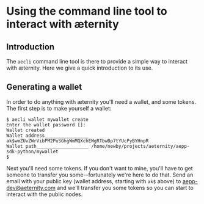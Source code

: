 # Using the command line tool to interact with æternity

## Introduction

The `aecli` command line tool is there to provide a simple way to interact with æternity. Here we give a quick introduction to its use.

## Generating a wallet

In order to do anything with æternity you'll need a wallet, and some tokens. The first step is to make yourself a wallet:
```
$ aecli wallet mywallet create
Enter the wallet password []: 
Wallet created
Wallet address________________ ak$wmZUvZWrVibPM2PuSGhgWmMQXchEWgRTbwBp7tYUcPyBYHnpR
Wallet path___________________ /home/newby/projects/aeternity/aepp-sdk-python/mywallet
$ 
```

Next you'll need some tokens. If you don't want to mine, you'll have to get someone to transfer you some--fortunately we're here to do that. Send an email with your public key (wallet address, starting with `ak$` above) to aepp-dev@aeternity.com and we'll transfer you some tokens so you can start to interact with the public nodes.

